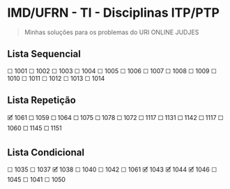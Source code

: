 # IMD/UFRN - TI - Disciplinas ITP/PTP
> Minhas soluções para os problemas do URI ONLINE JUDJES
## Lista Sequencial
☐ 1001
☐ 1002
☐ 1003
☐ 1004
☐ 1005
☐ 1006
☐ 1007
☐ 1008
☐ 1009
☐ 1010
☐ 1011
☐ 1012
☐ 1013
☐ 1014

## Lista Repetição
🗹 1061
☐ 1059
☐ 1064
☐ 1075
☐ 1078
☐ 1072
☐ 1117
☐ 1131
☐ 1142
☐ 1117
☐ 1060
☐ 1145
☐ 1151

## Lista Condicional
☐ 1035
☐ 1037
🗹 1038
☐ 1040
☐ 1042
☐ 1061
🗹 1043
🗹 1044
🗹 1046
☐ 1045
☐ 1041
☐ 1050
